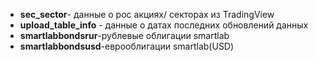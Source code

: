 * **sec_sector**- данные о рос акциях/ секторах из TradingView
* **upload_table_info** - данные о датах последних обновлений данных
* **smartlabbondsrur**-рублевые облигации smartlab
* **smartlabbondsusd**-еврооблигации smartlab(USD)